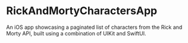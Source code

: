 # RickAndMortyCharactersApp
An iOS app showcasing a paginated list of characters from the Rick and Morty API, built using a combination of UIKit and SwiftUI.
